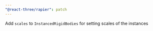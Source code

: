 ```yaml
---
"@react-three/rapier": patch
---
```


Add `scales` to `InstancedRigidBodies` for setting scales of the instances
